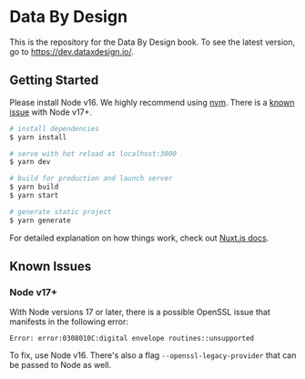 # Data By Design

This is the repository for the Data By Design book. To see the latest version, go to https://dev.dataxdesign.io/.

## Getting Started

Please install Node v16. We highly recommend using [nvm](https://github.com/nvm-sh/nvm). 
There is a [known issue](#node-17+) with Node v17+.

```bash
# install dependencies
$ yarn install

# serve with hot reload at localhost:3000
$ yarn dev

# build for production and launch server
$ yarn build
$ yarn start

# generate static project
$ yarn generate
```

For detailed explanation on how things work, check out [Nuxt.js docs](https://nuxtjs.org).

## Known Issues

### Node v17+

With Node versions 17 or later, there is a possible OpenSSL issue that manifests 
in the following error:

```
Error: error:0308010C:digital envelope routines::unsupported 
```

To fix, use Node v16. There's also a flag `--openssl-legacy-provider` that can be 
passed to Node as well.
